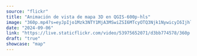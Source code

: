 ```yaml
---
source: "flickr"
title: "Animación de vista de mapa 3D en QGIS-600p-hls"
image: "360p.mp4?s=eyJpIjo1Mzk3NTY1MjA3MSwiZSI6MTcyOTQ3Njk1NywicyI6IjhlNGM0OTM0ODg0NTZkZmY4ZDA2MWZkNTI4ZjA3MmE1MjhjNDk0NDciLCJ2IjoxfQ.mp4"
date: "2024-09-06"
link: "https://live.staticflickr.com/video/53975652071/d3bb774578/360p.mp4?s=eyJpIjo1Mzk3NTY1MjA3MSwiZSI6MTcyOTQ3Njk1NywicyI6IjhlNGM0OTM0ODg0NTZkZmY4ZDA2MWZkNTI4ZjA3MmE1MjhjNDk0NDciLCJ2IjoxfQ"
draft: "true"
showcase: "map"
---
```

